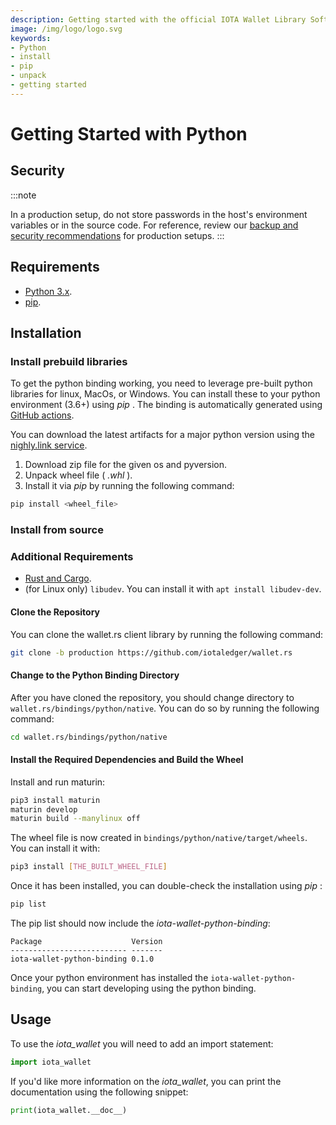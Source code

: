 ```yaml
---
description: Getting started with the official IOTA Wallet Library Software Python binding.
image: /img/logo/logo.svg
keywords:
- Python
- install
- pip
- unpack
- getting started
---
```

# Getting Started with Python

## Security

:::note

In a production setup, do not store passwords in the host's environment variables or in the source code. For reference, review our [backup and security recommendations](https://wiki.iota.org/introduction/how_tos/backup_security/) for production setups.
:::

## Requirements

* [Python 3.x](https://www.python.org).
* [pip](https://pypi.org/project/pip).

## Installation

### Install prebuild libraries

To get the python binding working, you need to leverage pre-built python libraries for linux, MacOs, or Windows. You can install these to your python environment (3.6+) using _pip_ . The binding is automatically generated using [GitHub actions](https://github.com/iotaledger/wallet.rs/actions/workflows/python_binding_publish.yml).

You can download the latest artifacts for a major python version using the [nighly.link service](https://nightly.link/iotaledger/wallet.rs/workflows/python_binding_publish/production).  

1. Download zip file for the given os and pyversion. 
2. Unpack wheel file ( _.whl_ ).
3. Install it via _pip_ by running the following command:

```bash
pip install <wheel_file>
```

### Install from source

### Additional Requirements

* [Rust and Cargo](https://doc.rust-lang.org/cargo/getting-started/installation.html).
* (for Linux only) `libudev`. You can install it with `apt install libudev-dev`.

#### Clone the Repository

You can clone the wallet.rs client library by running the following command:

```bash
git clone -b production https://github.com/iotaledger/wallet.rs
```

#### Change to the Python Binding Directory

After you have cloned the repository, you should change directory to `wallet.rs/bindings/python/native`. You can do so by running the following command:

```bash
cd wallet.rs/bindings/python/native
```

#### Install the Required Dependencies and Build the Wheel

Install and run maturin:

```bash
pip3 install maturin
maturin develop
maturin build --manylinux off
```
The wheel file is now created in `bindings/python/native/target/wheels`. You can install it with:

```bash
pip3 install [THE_BUILT_WHEEL_FILE]
```

Once it has been installed, you can double-check the installation using _pip_ :

```bash
pip list
```

The pip list should now include the _iota-wallet-python-binding_:

```plaintext
Package                    Version
-------------------------- -------
iota-wallet-python-binding 0.1.0
```

Once your python environment has installed the `iota-wallet-python-binding`, you can start developing using the python binding.

## Usage

To use the _iota_wallet_ you will need to add an import statement:  

```python
import iota_wallet
```

If you'd like more information on the _iota_wallet_, you can print the documentation using the following snippet:

```python
print(iota_wallet.__doc__)
```
